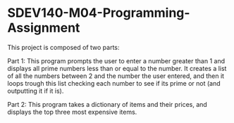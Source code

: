 # SDEV140-M04-Programming-Assignment
 
This project is composed of two parts:

Part 1:
This program prompts the user to enter a number greater than 1 and displays all prime numbers less than or equal to the number.  It creates a list of all the numbers between 2 and the number the user entered, and then it loops trough this list checking each number to see if its prime or not (and outputting it if it is).

Part 2:
This program takes a dictionary of items and their prices, and displays the top three most expensive items.